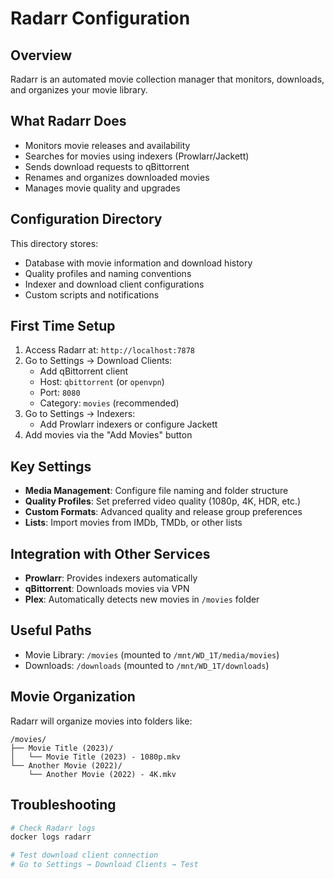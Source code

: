 # Radarr Configuration

## Overview
Radarr is an automated movie collection manager that monitors, downloads, and organizes your movie library.

## What Radarr Does
- Monitors movie releases and availability
- Searches for movies using indexers (Prowlarr/Jackett)
- Sends download requests to qBittorrent
- Renames and organizes downloaded movies
- Manages movie quality and upgrades

## Configuration Directory
This directory stores:
- Database with movie information and download history
- Quality profiles and naming conventions
- Indexer and download client configurations
- Custom scripts and notifications

## First Time Setup
1. Access Radarr at: `http://localhost:7878`
2. Go to Settings → Download Clients:
   - Add qBittorrent client
   - Host: `qbittorrent` (or `openvpn`)
   - Port: `8080`
   - Category: `movies` (recommended)
3. Go to Settings → Indexers:
   - Add Prowlarr indexers or configure Jackett
4. Add movies via the "Add Movies" button

## Key Settings
- **Media Management**: Configure file naming and folder structure
- **Quality Profiles**: Set preferred video quality (1080p, 4K, HDR, etc.)
- **Custom Formats**: Advanced quality and release group preferences
- **Lists**: Import movies from IMDb, TMDb, or other lists

## Integration with Other Services
- **Prowlarr**: Provides indexers automatically
- **qBittorrent**: Downloads movies via VPN
- **Plex**: Automatically detects new movies in `/movies` folder

## Useful Paths
- Movie Library: `/movies` (mounted to `/mnt/WD_1T/media/movies`)
- Downloads: `/downloads` (mounted to `/mnt/WD_1T/downloads`)

## Movie Organization
Radarr will organize movies into folders like:
```
/movies/
├── Movie Title (2023)/
│   └── Movie Title (2023) - 1080p.mkv
└── Another Movie (2022)/
    └── Another Movie (2022) - 4K.mkv
```

## Troubleshooting
```bash
# Check Radarr logs
docker logs radarr

# Test download client connection
# Go to Settings → Download Clients → Test
```

